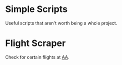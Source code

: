 # Simple Scripts

Useful scripts that aren't worth being a whole project.

# Flight Scraper

Check for certain flights at [AA](https://www.aa.com/).
